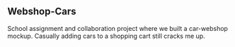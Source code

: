 ## Webshop-Cars

School assignment and collaboration project where we built a car-webshop mockup.
Casually adding cars to a shopping cart still cracks me up.
